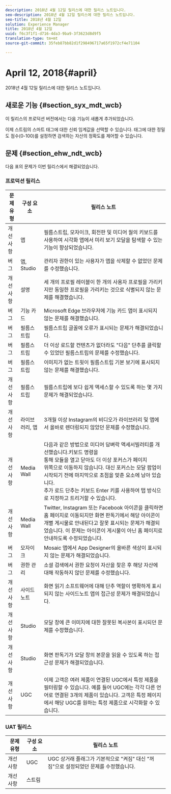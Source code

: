 ```yaml
---
description: 2018년 4월 12일 릴리스에 대한 릴리스 노트입니다.
seo-description: 2018년 4월 12일 릴리스에 대한 릴리스 노트입니다.
seo-title: 2018년 4월 12일
solution: Experience Manager
title: 2018년 4월 12일
uuid: f6c3f1f1-d716-4da3-9ba9-3f3623d8d9f5
translation-type: tm+mt
source-git-commit: 35feb87bb82d1f298496717a65f1972cf4e71104

---
```



# April 12, 2018{#april}

2018년 4월 12일 릴리스에 대한 릴리스 노트입니다.

## 새로운 기능 {#section_syx_mdt_wcb}

이 릴리스의 프로덕션 버전에서는 다음 기능이 새롭게 추가되었습니다.

이제 스트림의 스마트 태그에 대한 신뢰 임계값을 선택할 수 있습니다. 태그에 대한 정밀도 점수(0-100)를 설정하면 검색하는 자산의 정확도를 제어할 수 있습니다.

## 문제 {#section_ehw_ndt_wcb}

다음 표의 문제가 이번 릴리스에서 해결되었습니다.

### 프로덕션 릴리스

| 문제 유형 | 구성 요소 | 릴리스 노트 |
|--- |--- |--- |
| 개선 사항 | 앱 | 필름스트립, 모자이크, 회전판 및 미디어 월의 키보드를 사용하여 시각화 앱에서 미리 보기 모달을 탐색할 수 있는 기능이 향상되었습니다. |
| 버그 | 앱, Studio | 관리자 권한이 있는 사용자가 앱을 삭제할 수 없었던 문제를 수정했습니다. |
| 개선 사항 | 설명 | 세 개의 프로필 레이블이 한 개의 사용자 프로필을 가리키지만 동일한 프로필을 가리키는 것으로 식별되지 않는 문제를 해결했습니다. |
| 버그 | 기능 카드 | Microsoft Edge 브라우저에 기능 카드 앱이 표시되지 않는 문제를 해결했습니다. |
| 버그 | 필름스트립 | 필름스트립 글꼴에 오류가 표시되는 문제가 해결되었습니다. |
| 버그 | 필름스트립 | 더 이상 로드할 컨텐츠가 없더라도 "다음" 단추를 클릭할 수 있었던 필름스트립의 문제를 수정했습니다. |
| 버그 | 필름스트립 | 이미지가 없는 트윗이 필름스트립 기본 보기에 표시되지 않는 문제를 해결했습니다. |
| 개선 사항 | 필름스트립 | 필름스트립에 보다 쉽게 액세스할 수 있도록 하는 몇 가지 문제가 해결되었습니다. |
| 개선 사항 | 라이브러리, 앱 | 3개월 이상 Instagram의 비디오가 라이브러리 및 앱에서 올바로 렌더링되지 않았던 문제를 수정했습니다. |
| 개선 사항 | Media Wall | 다음과 같은 방법으로 미디어 담벼락 액세서빌러티를 개선했습니다.키보드 명령을 <br>통해 모듈을 열고 닫아도 더 이상 포커스가 페이지<br>위쪽으로 이동하지 않습니다. 대신 포커스는 모달 팝업이 시작되기 전에 마지막으로 초점을 맞춘 요소에 남아 있습니다.  <br>추가 로드 단추는 키보드 Enter 키를 사용하여 탭 방식으로 지정하고 트리거할 수 있습니다. |
| 개선 사항 | Media Wall | Twitter, Instagram 또는 Facebook 아이콘을 클릭하면 홈 페이지로 이동되지만 화면 판독기에서 해당 아이콘이 개별 게시물로 안내된다고 잘못 표시되는 문제가 해결되었습니다. 이 문제는 아이콘이 게시물이 아닌 홈 페이지로 안내하도록 수정되었습니다. |
| 버그 | 모자이크 | Mosaic 앱에서 App Designer의 올바른 색상이 표시되지 않는 문제가 해결되었습니다. |
| 버그 | 권한 관리 | 소셜 검색에서 권한 요청이 자산을 찾은 후 해당 자산에 대해 작동하지 않던 문제를 수정했습니다. |
| 개선 사항 | 사이드노트 | 화면 읽기 소프트웨어에 대해 단추 역할이 명확하게 표시되지 않는 사이드노트 앱의 접근성 문제가 해결되었습니다. |
| 개선 사항 | Studio | 모달 창에 큰 이미지에 대한 잘못된 복사본이 표시되던 문제를 수정했습니다. |
| 개선 사항 | Studio | 화면 판독기가 모달 창의 본문을 읽을 수 있도록 하는 접근성 문제가 해결되었습니다. |
| 개선 사항 | UGC | 이제 고객은 여러 제품이 연결된 UGC에서 특정 제품을 필터링할 수 있습니다. 예를 들어 UGC에는 각각 다른 언어로 연결된 3개의 제품이 있습니다. 고객은 특정 페이지에서 해당 UGC를 원하는 특정 제품으로 시각화할 수 있습니다. |




### UAT 릴리스

| **문제 유형** | **구성 요소** | **릴리스 노트** |
|---|---|---|
| 개선 사항 | UGC | UGC 상거래 플래그가 기본적으로 "켜짐" 대신 "꺼짐"으로 설정되었던 문제를 수정했습니다. |
| 개선 사항 | 스트림 |  |


